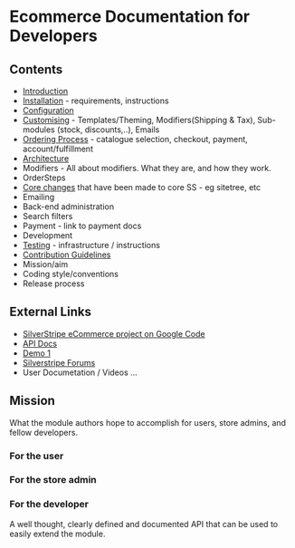 # Ecommerce Documentation for Developers

## Contents

* [Introduction](Introduction)
* [Installation](Installation) - requirements, instructions
* [Configuration](Configuration)
* [Customising](Customising) - Templates/Theming, Modifiers(Shipping & Tax), Sub-modules (stock, discounts,..), Emails
* [Ordering Process](OrderProcess) - catalogue selection, checkout, payment, account/fulfillment
* [Architecture](Architecture)
 * Modifiers - All about modifiers. What they are, and how they work.
 * OrderSteps
 * [Core changes](CoreChanges) that have been made to core SS - eg sitetree, etc
* Emailing
* Back-end administration
 * Search filters
* Payment - link to payment docs
* Development
 * [Testing](Testing) - infrastructure / instructions
 * [Contribution Guidelines](Contributing)
 * Mission/aim
 * Coding style/conventions
 * Release process
 
## External Links

* [SilverStripe eCommerce project on Google Code](http://code.google.com/p/silverstripe-ecommerce/)
* [API Docs](http://www.incharge.co.uk/ss-ecommerce-doc/)
* [Demo 1](http://ecommerce-demo.burnbright.co.nz/)
* [Silverstripe Forums](http://silverstripe.org/e-commerce-module-forum/)
* User Documetation / Videos ...

## Mission
What the module authors hope to accomplish for users, store admins, and fellow developers.
### For the user

### For the store admin

### For the developer
A well thought, clearly defined and documented API that can be used to easily extend the module.